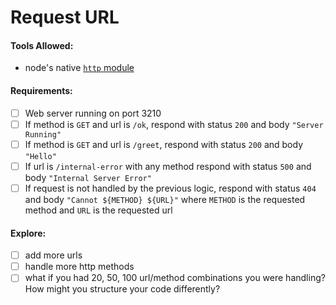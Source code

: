 Request URL
===

#### Tools Allowed:
- node's native [`http` module](https://nodejs.org/dist/latest-v16.x/docs/api/http.html#class-httpserver)

#### Requirements:
- [ ] Web server running on port 3210
- [ ] If method is `GET` and url is `/ok`, respond with status `200` and body `"Server Running"`
- [ ] If method is `GET` and url is `/greet`, respond with status `200` and body `"Hello"`
- [ ] If url is `/internal-error` with any method respond with status `500` and body `"Internal Server Error"`
- [ ] If request is not handled by the previous logic, respond with status `404` and body `"Cannot ${METHOD} ${URL}"` where `METHOD` is the requested method and `URL` is the requested url

#### Explore:
- [ ] add more urls
- [ ] handle more http methods
- [ ] what if you had 20, 50, 100 url/method combinations you were handling? How might you structure your code differently?
